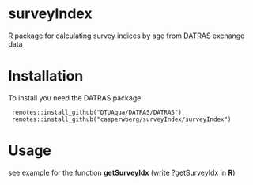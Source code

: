 # surveyIndex
R package for calculating survey indices by age from DATRAS exchange data

Installation
============

To install you need the DATRAS package

     remotes::install_github("DTUAqua/DATRAS/DATRAS")
     remotes::install_github("casperwberg/surveyIndex/surveyIndex")

Usage
=====
see example for the function **getSurveyIdx** (write ?getSurveyIdx in **R**)

